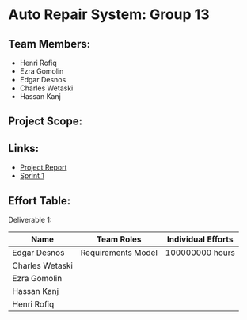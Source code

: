 # Auto Repair System: Group 13

## Team Members:
- Henri Rofiq
- Ezra Gomolin
- Edgar Desnos
- Charles Wetaski
- Hassan Kanj

## Project Scope:

## Links:
- [Project Report](wiki/Project-Deliverable-1-Report) <br>
- [Sprint 1](wiki/Sprint-1)

## Effort Table:

Deliverable 1:

Name            | Team Roles         | Individual Efforts
--------------- |------------------- |-------------------
Edgar Desnos    | Requirements Model | 100000000 hours
Charles Wetaski ||
Ezra Gomolin    ||                   
Hassan Kanj     ||
Henri Rofiq     ||


